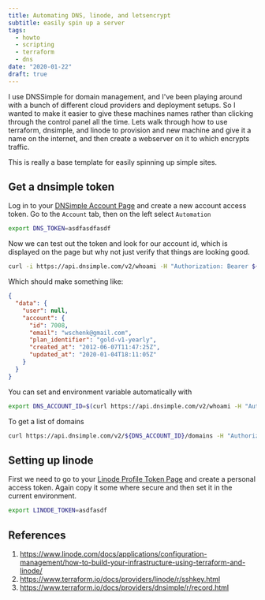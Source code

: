 ```yaml
---
title: Automating DNS, linode, and letsencrypt
subtitle: easily spin up a server
tags:
  - howto
  - scripting
  - terraform
  - dns
date: "2020-01-22"
draft: true
---
```


I use DNSSimple for domain management, and I've been playing around with a bunch of different cloud providers and deployment setups. So I wanted to make it easier to give these machines names rather than clicking through the control panel all the time.  Lets walk through how to use terraform, dnsimple, and linode to provision and new machine and give it a name on the internet, and then create a webserver on it to which encrypts traffic.

This is really a base template for easily spinning up simple sites.

## Get a dnsimple token

Log in to your [DNSimple Account Page](https://dnsimple.com/) and create a new account access token. Go to the `Account` tab, then on the left select `Automation`


```bash
export DNS_TOKEN=asdfasdfasdf
```

Now we can test out the token and look for our account id, which is displayed on the page but why not just verify that things are looking good.

```bash
curl -i https://api.dnsimple.com/v2/whoami -H "Authorization: Bearer ${DNS_TOKEN}" | jq .
```

Which should make something like:

```json
{
  "data": {
    "user": null,
    "account": {
      "id": 7008,
      "email": "wschenk@gmail.com",
      "plan_identifier": "gold-v1-yearly",
      "created_at": "2012-06-07T11:47:25Z",
      "updated_at": "2020-01-04T18:11:05Z"
    }
  }
}
```

You can set and environment variable automatically with

```bash
export DNS_ACCOUNT_ID=$(curl https://api.dnsimple.com/v2/whoami -H "Authorization: Bearer ${DNS_TOKEN}"|jq .data.account.id)
```

To get a list of domains

```bash
curl https://api.dnsimple.com/v2/${DNS_ACCOUNT_ID}/domains -H "Authorization: Bearer ${DNS_TOKEN}"|jq .
```

## Setting up linode

First we need to go to your [Linode Profile Token Page](https://cloud.linode.com/profile/tokens) and create a personal access token. Again copy it some where secure and then set it in the current environment.

```bash
export LINODE_TOKEN=asdfasdf
```



## References

1. https://www.linode.com/docs/applications/configuration-management/how-to-build-your-infrastructure-using-terraform-and-linode/
2. https://www.terraform.io/docs/providers/linode/r/sshkey.html
2. https://www.terraform.io/docs/providers/dnsimple/r/record.html
